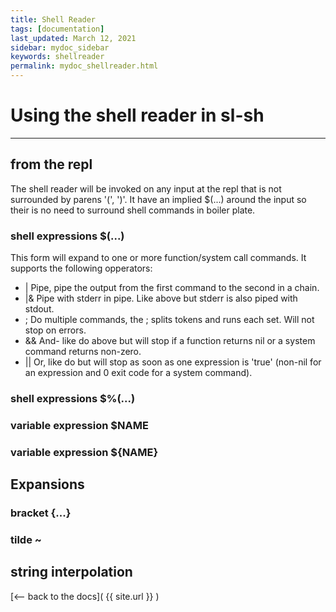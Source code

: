 ```yaml
---
title: Shell Reader
tags: [documentation]
last_updated: March 12, 2021
sidebar: mydoc_sidebar
keywords: shellreader
permalink: mydoc_shellreader.html
---
```

# Using the shell reader in sl-sh
<hr>

## from the repl
The shell reader will be invoked on any input at the repl that is not
surrounded by parens '(', ')'.  It have an implied $(...) around the input
so their is no need to surround shell commands in boiler plate.

### shell expressions $(...)
This form will expand to one or more function/system call commands.  It
supports the following opperators:
- \|  Pipe, pipe the output from the first command to the second in a chain.
- \|& Pipe with stderr in pipe.  Like above but stderr is also piped with stdout.
- ;  Do multiple commands, the ; splits tokens and runs each set.  Will not
stop on errors.
- && And- like do above but will stop if a function returns nil or a system
command returns non-zero.
- || Or, like do but will stop as soon as one expression is 'true' (non-nil
for an expression and 0 exit code for a system command).

### shell expressions $%(...)

### variable expression $NAME

### variable expression ${NAME}

## Expansions

### bracket {...}

### tilde ~

## string interpolation


[<-- back to the docs]( {{ site.url }} )

